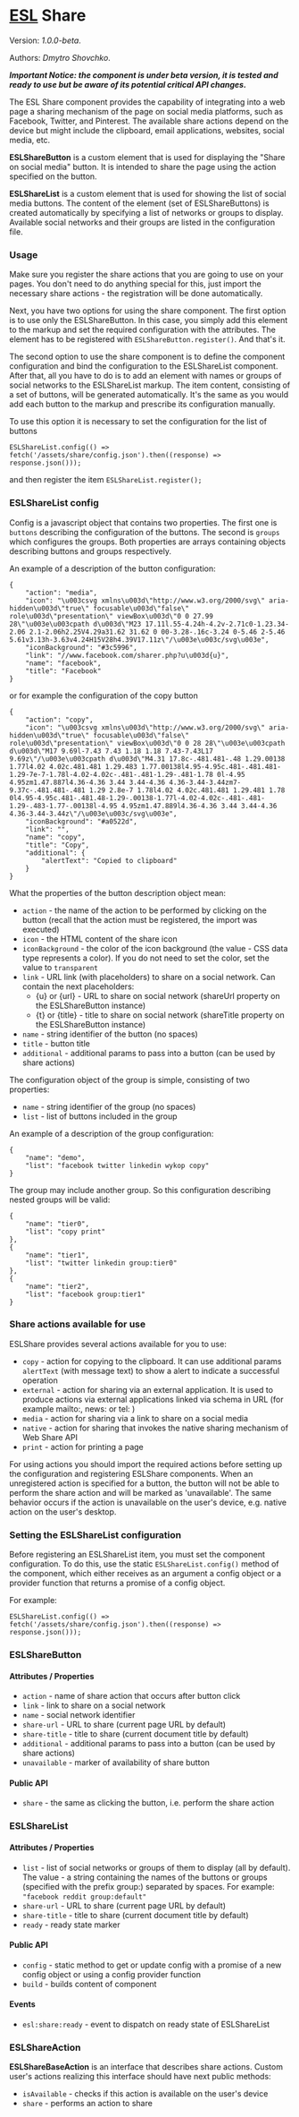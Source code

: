 # [ESL](../../../) Share

Version: *1.0.0-beta*.

Authors: *Dmytro Shovchko*.

***Important Notice: the component is under beta version, it is tested and ready to use but be aware of its potential critical API changes.***

<a name="intro"></a>

The ESL Share component provides the capability of integrating into a web page a sharing mechanism of the page on social media platforms, such as Facebook, Twitter, and Pinterest. The available share actions depend on the device but might include the clipboard, email applications, websites, social media, etc.

**ESLShareButton** is a custom element that is used for displaying the "Share on social media" button. It is intended to share the page using the action specified on the button.

**ESLShareList** is a custom element that is used for showing the list of social media buttons. The content of the element (set of ESLShareButtons) is created automatically by specifying a list of networks or groups to display. Available social networks and their groups are listed in the configuration file.

### Usage

Make sure you register the share actions that you are going to use on your pages. You don't need to do anything special for this, just import the necessary share actions - the registration will be done automatically.

Next, you have two options for using the share component. The first option is to use only the ESLShareButton. In this case, you simply add this element to the markup and set the required configuration with the attributes. The element has to be registered with `ESLShareButton.register()`. And that's it.

The second option to use the share component is to define the component configuration and bind the configuration to the ESLShareList component. After that, all you have to do is to add an element with names or groups of social networks to the ESLShareList markup. The item content, consisting of a set of buttons, will be generated automatically. It's the same as you would add each button to the markup and prescribe its configuration manually.

To use this option it is necessary to set the configuration for the list of buttons
```
ESLShareList.config(() => fetch('/assets/share/config.json').then((response) => response.json()));
```
and then register the item
`ESLShareList.register();`

### ESLShareList config

Config is a javascript object that contains two properties. The first one is `buttons` describing the configuration of the buttons. The second is `groups` which configures the groups. Both properties are arrays containing objects describing buttons and groups respectively.

An example of a description of the button configuration:
```
{
    "action": "media",
    "icon": "\u003csvg xmlns\u003d\"http://www.w3.org/2000/svg\" aria-hidden\u003d\"true\" focusable\u003d\"false\" role\u003d\"presentation\" viewBox\u003d\"0 0 27.99 28\"\u003e\u003cpath d\u003d\"M23 17.11l.55-4.24h-4.2v-2.71c0-1.23.34-2.06 2.1-2.06h2.25V4.29a31.62 31.62 0 00-3.28-.16c-3.24 0-5.46 2-5.46 5.61v3.13h-3.63v4.24H15V28h4.39V17.11z\"/\u003e\u003c/svg\u003e",
    "iconBackground": "#3c5996",
    "link": "//www.facebook.com/sharer.php?u\u003d{u}",
    "name": "facebook",
    "title": "Facebook"
}
```
or for example the configuration of the copy button
```
{
    "action": "copy",
    "icon": "\u003csvg xmlns\u003d\"http://www.w3.org/2000/svg\" aria-hidden\u003d\"true\" focusable\u003d\"false\" role\u003d\"presentation\" viewBox\u003d\"0 0 28 28\"\u003e\u003cpath d\u003d\"M17 9.69l-7.43 7.43 1.18 1.18 7.43-7.43L17 9.69z\"/\u003e\u003cpath d\u003d\"M4.31 17.8c-.481.481-.48 1.29.00138 1.77l4.02 4.02c.481.481 1.29.483 1.77.00138l4.95-4.95c.481-.481.481-1.29-7e-7-1.78l-4.02-4.02c-.481-.481-1.29-.481-1.78 0l-4.95 4.95zm1.47.887l4.36-4.36 3.44 3.44-4.36 4.36-3.44-3.44zm7-9.37c-.481.481-.481 1.29 2.8e-7 1.78l4.02 4.02c.481.481 1.29.481 1.78 0l4.95-4.95c.481-.481.48-1.29-.00138-1.77l-4.02-4.02c-.481-.481-1.29-.483-1.77-.00138l-4.95 4.95zm1.47.889l4.36-4.36 3.44 3.44-4.36 4.36-3.44-3.44z\"/\u003e\u003c/svg\u003e",
    "iconBackground": "#a0522d",
    "link": "",
    "name": "copy",
    "title": "Copy",
    "additional": {
        "alertText": "Copied to clipboard"
    }
}
```
What the properties of the button description object mean:
 - `action` - the name of the action to be performed by clicking on the button (recall that the action must be registered, the import was executed)
 - `icon` - the HTML content of the share icon
 - `iconBackground` - the color of the icon background (the value -  CSS data type represents a color). If you do not need to set the color, set the value to `transparent`
 - `link` - URL link (with placeholders) to share on a social network. Can contain the next placeholders:
    - {u} or {url} - URL to share on social network (shareUrl property on the ESLShareButton instance)
    - {t} or {title} - title to share on social network (shareTitle property on the ESLShareButton instance)
 - `name` - string identifier of the button (no spaces)
 - `title` - button title
 - `additional` - additional params to pass into a button (can be used by share actions)

The configuration object of the group is simple, consisting of two properties:
 - `name` - string identifier of the group (no spaces)
 - `list` - list of buttons included in the group

An example of a description of the group configuration:
```
{
    "name": "demo",
    "list": "facebook twitter linkedin wykop copy"
}
```
The group may include another group. So this configuration describing nested groups will be valid:
```
{
    "name": "tier0",
    "list": "copy print"
},
{
    "name": "tier1",
    "list": "twitter linkedin group:tier0"
},
{
    "name": "tier2",
    "list": "facebook group:tier1"
}
```

### Share actions available for use

ESLShare provides several actions available for you to use:
 - `copy` - action for copying to the clipboard. It can use additional params `alertText` (with message text) to show a alert to indicate a successful operation
 - `external` - action for sharing via an external application. It is used to produce actions via external applications linked via schema in URL (for example mailto:, news: or tel: )
 - `media` - action for sharing via a link to share on a social media
 - `native` - action for sharing that invokes the native sharing mechanism of Web Share API
 - `print` - action for printing a page

For using actions you should import the required actions before setting up the configuration and registering ESLShare components. When an unregistered action is specified for a button, the button will not be able to perform the share action and will be marked as 'unavailable'. The same behavior occurs if the action is unavailable on the user's device, e.g. native action on the user's desktop.

### Setting the ESLShareList configuration

Before registering an ESLShareList item, you must set the component configuration. To do this, use the static `ESLShareList.config()` method of the component, which either receives as an argument a config object or a provider function that returns a promise of a config object.

For example:
```
ESLShareList.config(() => fetch('/assets/share/config.json').then((response) => response.json()));
```

### ESLShareButton

#### Attributes / Properties

 - `action` - name of share action that occurs after button click
 - `link` - link to share on a social network
 - `name` - social network identifier
 - `share-url` - URL to share (current page URL by default)
 - `share-title` - title to share (current document title by default)
 - `additional` - additional params to pass into a button (can be used by share actions)
 - `unavailable` - marker of availability of share button

#### Public API

 - `share` - the same as clicking the button, i.e. perform the share action

### ESLShareList

#### Attributes / Properties

 - `list` - list of social networks or groups of them to display (all by default). The value - a string containing the names of the buttons or groups (specified with the prefix group:) separated by spaces. For example: `"facebook reddit group:default"`
 - `share-url` - URL to share (current page URL by default)
 - `share-title` - title to share (current document title by default)
 - `ready` - ready state marker
#### Public API

 - `config` - static method to get or update config with a promise of a new config object or using a config provider function
 - `build` - builds content of component

#### Events

 - `esl:share:ready` - event to dispatch on ready state of ESLShareList

### ESLShareAction

**ESLShareBaseAction** is an interface that describes share actions. Custom user's actions realizing this interface should have next public methods:
 - `isAvailable` - checks if this action is available on the user's device
 - `share` - performs an action to share
